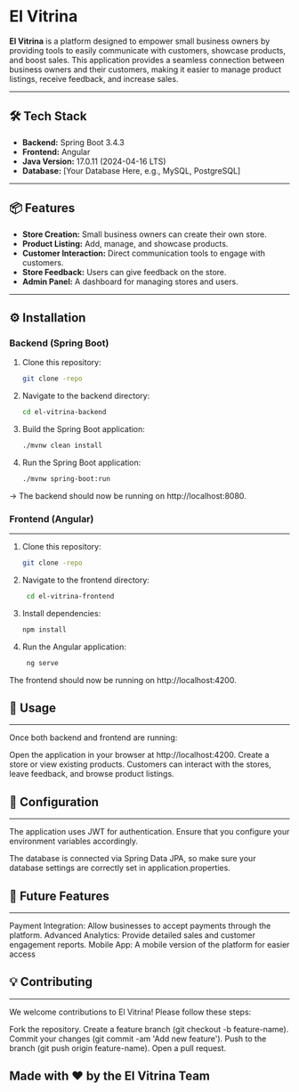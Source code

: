 # El Vitrina


**El Vitrina** is a platform designed to empower small business owners by providing tools to easily communicate with customers, showcase products, and boost sales. This application provides a seamless connection between business owners and their customers, making it easier to manage product listings, receive feedback, and increase sales.

---

## 🛠️ Tech Stack

- **Backend:** Spring Boot 3.4.3
- **Frontend:** Angular
- **Java Version:** 17.0.11 (2024-04-16 LTS)
- **Database:** [Your Database Here, e.g., MySQL, PostgreSQL]

---


## 📦 Features

- **Store Creation:** Small business owners can create their own store.
- **Product Listing:** Add, manage, and showcase products.
- **Customer Interaction:** Direct communication tools to engage with customers.
- **Store Feedback:** Users can give feedback on the store.
- **Admin Panel:** A dashboard for managing stores and users.

---

## ⚙️ Installation

### Backend (Spring Boot)

1. Clone this repository:

   ```bash
   git clone -repo
   
2. Navigate to the backend directory:

   ```bash
   cd el-vitrina-backend

3. Build the Spring Boot application:

   ```bash
   ./mvnw clean install

4. Run the Spring Boot application:

     ```bash
   ./mvnw spring-boot:run

-> The backend should now be running on http://localhost:8080.


### Frontend (Angular)
---
1. Clone this repository:

    ```bash
   git clone -repo

2. Navigate to the frontend directory:

   ```bash
    cd el-vitrina-frontend
   
3. Install dependencies:

      ```bash
    npm install

4. Run the Angular application:

   ```bash
    ng serve

The frontend should now be running on http://localhost:4200.

## 📝 Usage

---

Once both backend and frontend are running:

Open the application in your browser at http://localhost:4200.
Create a store or view existing products.
Customers can interact with the stores, leave feedback, and browse product listings.

## 🔧 Configuration

---

The application uses JWT for authentication. Ensure that you configure your environment variables accordingly.

The database is connected via Spring Data JPA, so make sure your database settings are correctly set in application.properties.

## 🤖 Future Features

---

Payment Integration: Allow businesses to accept payments through the platform.
Advanced Analytics: Provide detailed sales and customer engagement reports.
Mobile App: A mobile version of the platform for easier access

## 💡 Contributing

---

We welcome contributions to El Vitrina! Please follow these steps:

  Fork the repository.
  Create a feature branch (git checkout -b feature-name).
  Commit your changes (git commit -am 'Add new feature').
  Push to the branch (git push origin feature-name).
  Open a pull request.

## Made with ❤️ by the El Vitrina Team  

